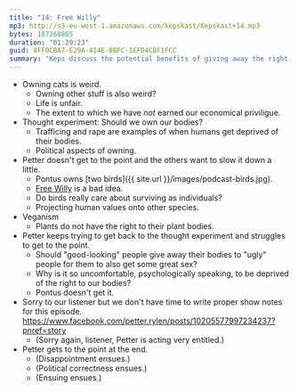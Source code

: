 ```yaml
---
title: "14: Free Willy"
mp3: http://s3-eu-west-1.amazonaws.com/kepskast/Kepskast+14.mp3
bytes: 107260865
duration: "01:29:23"
guid: 8FF0CBA7-E29A-414E-BBFC-1EFD4CBF1FCC
summary: "Keps discuss the potential benefits of giving away the right to our bodies."
---
```


* Owning cats is weird. 
	* Owning other stuff is also weird? 
	* Life is unfair. 
	* The extent to which we have *not* earned our economical priviligue. 
* Thought experiment: Should we own our bodies? 
	* Trafficing and rape are examples of when humans get deprived of their bodies. 
	* Political aspects of owning.
* Petter doesn't get to the point and the others want to slow it down a little. 
	* Pontus owns [two birds]({{ site.url }}/images/podcast-birds.jpg). 
	* [Free Willy](http://youtu.be/Y6bSTWtAo0U) is a bad idea.
	* Do birds really care about surviving as individuals?
    * Projecting human values onto other species.
* Veganism
	* Plants do not have the right to their plant bodies. 
* Petter keeps trying to get back to the thought experiment and struggles to get to the point. 
	* Should "good-looking" people give away their bodies to "ugly" people for them to also get some great sex? 
	* Why is it so uncomfortable, psychologically speaking, to be deprived of the right to our bodies? 
	* Pontus doesn't get it. 
* Sorry to our listener but we don't have time to write proper show notes for this episode. https://www.facebook.com/petter.rylen/posts/10205577997234237?pnref=story
    * (Sorry again, listener, Petter is acting very entitled.)
* Petter gets to the point at the end. 
    * (Disappointment ensues.)
    * (Political correctness ensues.)
    * (Ensuing ensues.)
